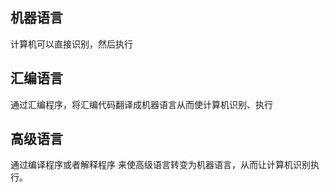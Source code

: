 ## 机器语言
计算机可以直接识别，然后执行

## 汇编语言
通过汇编程序，将汇编代码翻译成机器语言从而使计算机识别、执行

## 高级语言
通过编译程序或者解释程序 来使高级语言转变为机器语言，从而让计算机识别执行。